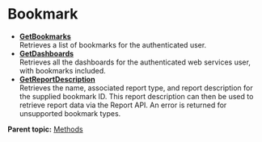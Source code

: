 # Bookmark

- **[GetBookmarks](../../methods/bookmark/r_GetBookmarks.md)**  
 Retrieves a list of bookmarks for the authenticated user.
- **[GetDashboards](../../methods/bookmark/r_GetDashboards.md)**  
Retrieves all the dashboards for the authenticated web services user, with bookmarks included.
- **[GetReportDescription](../../methods/bookmark/r_GetReportDescription.md)**  
Retrieves the name, associated report type, and report description for the supplied bookmark ID. This report description can then be used to retrieve report data via the Report API. An error is returned for unsupported bookmark types.

**Parent topic:** [Methods](../../methods/c_methods.md)

